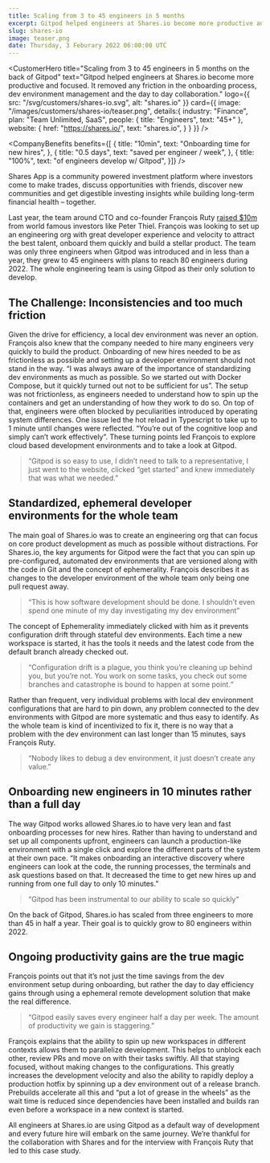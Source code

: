 ```yaml
---
title: Scaling from 3 to 45 engineers in 5 months
excerpt: Gitpod helped engineers at Shares.io become more productive and focused. It cut the onboarding process for new hires down to 10 minutes. Gitpod also removed any friction in dev environment management and  day to day collaboration, saving every engineer half a day per week.
slug: shares-io
image: teaser.png
date: Thursday, 3 Feburary 2022 06:00:00 UTC
---
```


<script lang="ts" context="module">
  export const prerender = true;
</script>

<script lang="ts">
	import CustomerHero from "$lib/components/customers/customer-hero.svelte";
	import CompanyBenefits from "$lib/components/customers/company-benefits.svelte";
	import Section from "$lib/components/section.svelte";
	import Story from "$lib/components/customers/story.svelte";
	import Quote from "$lib/components/quote.svelte";
</script>

<CustomerHero
title="Scaling from 3 to 45 engineers in 5 months on the back of Gitpod"
text="Gitpod helped engineers at Shares.io become more productive and focused. It removed any friction in the onboarding process, dev environment management and the day to day collaboration."
logo={{
		src: "/svg/customers/shares-io.svg",
		alt: "shares.io"
	}}
card={{
		image: "/images/customers/shares-io/teaser.png",
		details:{
			industry: "Finance",
			plan: "Team Unlimited, SaaS",
			people: {
				title: "Engineers",
				text: "45+"
			},
			website: {
				href: "https://shares.io/",
				text: "shares.io",
			}
		}
	}}
/>

<CompanyBenefits
benefits={[
{
title: "10min",
text: "Onboarding time for new hires",
},
{
title: "0.5 days",
text: "saved per engineer / week",
},
{
title: "100%",
text: "of engineers develop w/ Gitpod",
}]}
/>

<Section>
	<Quote 
		quote="Gitpod has been instrumental to our ability to scale so quickly"
		author={{
			name: "François Ruty",
			jobTitle: "CTO",
			company: "Shares.io"
		}}
	/>
</Section>

<Story bannerImg="/images/customers/shares-io/banner.png" text="Scaling from 3 to 45 enginees in 5 months on the back of Gitpod">

Shares App is a community powered investment platform where investors come to make trades, discuss opportunities with friends, discover new communities and get digestible investing insights while building long-term financial health – together.

Last year, the team around CTO and co-founder François Ruty [raised $10m](https://techcrunch.com/2021/08/25/shares-is-a-new-stock-trading-app-with-a-focus-on-social-features/) from world famous investors like Peter Thiel. François was looking to set up an engineering org with great developer experience and velocity to attract the best talent, onboard them quickly and build a stellar product. The team was only three engineers when Gitpod was introduced and in less than a year, they grew to 45 engineers with plans to reach 80 engineers during 2022. The whole engineering team is using Gitpod as their only solution to develop.

## The Challenge: Inconsistencies and too much friction

Given the drive for efficiency, a local dev environment was never an option. François also knew that the company needed to hire many engineers very quickly to build the product. Onboarding of new hires needed to be as frictionless as possible and setting up a developer environment should not stand in the way. “I was always aware of the importance of standardizing dev environments as much as possible. So we started out with Docker Compose, but it quickly turned out not to be sufficient for us”.
The setup was not frictionless, as engineers needed to understand how to spin up the containers and get an understanding of how they work to do so. On top of that, engineers were often blocked by peculiarities introduced by operating system differences. One issue led the hot reload in Typescript to take up to 1 minute until changes were reflected. “You’re out of the cognitive loop and simply can’t work effectively”. These turning points led François to explore cloud based development environments and to take a look at Gitpod.

> “Gitpod is so easy to use, I didn’t need to talk to a representative, I just went to the website, clicked “get started” and knew immediately that was what we needed.”

## Standardized, ephemeral developer environments for the whole team

The main goal of Shares.io was to create an engineering org that can focus on core product development as much as possible without distractions. For Shares.io, the key arguments for Gitpod were the fact that you can spin up pre-configured, automated dev environments that are versioned along with the code in Git and the concept of ephemerality. François describes it as changes to the developer environment of the whole team only being one pull request away.

> “This is how software development should be done. I shouldn’t even spend one minute of my day investigating my dev environment”

The concept of Ephemerality immediately clicked with him as it prevents configuration drift through stateful dev environments. Each time a new workspace is started, it has the tools it needs and the latest code from the default branch already checked out.

> “Configuration drift is a plague, you think you’re cleaning up behind you, but you’re not. You work on some tasks, you check out some branches and catastrophe is bound to happen at some point.“

Rather than frequent, very individual problems with local dev environment configurations that are hard to pin down, any problem connected to the dev environments with Gitpod are more systematic and
thus easy to identify. As the whole team is kind of incentivized to fix it, there is no way that a problem with the dev environment can last longer than 15 minutes, says François Ruty.

> “Nobody likes to debug a dev environment, it just doesn’t create any value.”

## Onboarding new engineers in 10 minutes rather than a full day

The way Gitpod works allowed Shares.io to have very lean and fast onboarding processes for new hires. Rather than having to understand and set up all components upfront, engineers can launch a production-like environment with a single click and explore the different parts of the system at their own pace. “It makes onboarding an interactive discovery where engineers can look at the code, the running processes, the terminals and ask questions based on that. It decreased the time to get new hires up and running from one full day to only 10 minutes.”

> “Gitpod has been instrumental to our ability to scale so quickly“

On the back of Gitpod, Shares.io has scaled from three engineers to more than 45 in half a year. Their goal is to quickly grow to 80 engineers within 2022.

## Ongoing productivity gains are the true magic

François points out that it’s not just the time savings from the dev environment setup during onboarding, but rather the day to day efficiency gains through using a ephemeral remote development solution that make the real difference.

> “Gitpod easily saves every engineer half a day per week. The amount of productivity we gain is staggering.”

François explains that the ability to spin up new workspaces in different contexts allows them to parallelize development. This helps to unblock each other, review PRs and move on with their tasks swiftly. All that staying focused, without making changes to the configurations. This greatly increases the development velocity and also the ability to rapidly deploy a production hotfix by spinning up a dev environment out of a release branch. Prebuilds accelerate all this and “put a lot of grease in the wheels” as the wait time is reduced since dependencies have been installed and builds ran even before a workspace in a new context is started.

All engineers at Shares.io are using Gitpod as a default way of development and every future hire will embark on the same journey. We’re thankful for the collaboration with Shares and for the interview with François Ruty that led to this case study.

</Story>
